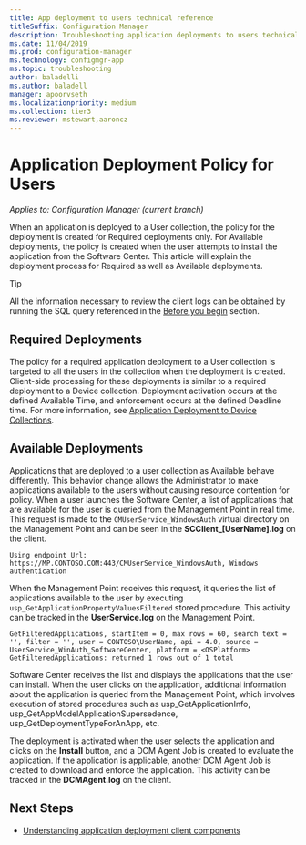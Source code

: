 ```yaml
---
title: App deployment to users technical reference
titleSuffix: Configuration Manager
description: Troubleshooting application deployments to users technical reference for Configuration Manager.
ms.date: 11/04/2019
ms.prod: configuration-manager
ms.technology: configmgr-app
ms.topic: troubleshooting
author: baladelli
ms.author: baladell
manager: apoorvseth
ms.localizationpriority: medium
ms.collection: tier3
ms.reviewer: mstewart,aaroncz 
---
```


# Application Deployment Policy for Users

*Applies to: Configuration Manager (current branch)*

When an application is deployed to a User collection, the policy for the deployment is created for Required deployments only. For Available deployments, the policy is created when the user attempts to install the application from the Software Center. This article will explain the deployment process for Required as well as Available deployments.

> [!TIP]
> All the information necessary to review the client logs can be obtained by running the SQL query referenced in the [Before you begin](app-deployment-technical-reference.md#before-you-begin) section.

## Required Deployments

The policy for a required application deployment to a User collection is targeted to all the users in the collection when the deployment is created. Client-side processing for these deployments is similar to a required deployment to a Device collection. Deployment activation occurs at the defined Available Time, and enforcement occurs at the defined Deadline time. For more information, see [Application Deployment to Device Collections](device-deployment-technical-reference.md).

## Available Deployments

Applications that are deployed to a user collection as Available behave differently. This behavior change allows the Administrator to make applications available to the users without causing resource contention for policy. When a user launches the Software Center, a list of applications that are available for the user is queried from the Management Point in real time. This request is made to the `CMUserService_WindowsAuth` virtual directory on the Management Point and can be seen in the **SCClient_[UserName].log** on the client.

```text
Using endpoint Url: https://MP.CONTOSO.COM:443/CMUserService_WindowsAuth, Windows authentication
```

When the Management Point receives this request, it queries the list of applications available to the user by executing `usp_GetApplicationPropertyValuesFiltered` stored procedure. This activity can be tracked in the **UserService.log** on the Management Point.

```text
GetFilteredApplications, startItem = 0, max rows = 60, search text = '', filter = '', user = CONTOSO\UserName, api = 4.0, source = UserService_WinAuth_SoftwareCenter, platform = <OSPlatform>
GetFilteredApplications: returned 1 rows out of 1 total
```

Software Center receives the list and displays the applications that the user can install. When the user clicks on the application, additional information about the application is queried from the Management Point, which involves execution of stored procedures such as usp_GetApplicationInfo, usp_GetAppModelApplicationSupersedence, usp_GetDeploymentTypeForAnApp, etc.

The deployment is activated when the user selects the application and clicks on the **Install** button, and a DCM Agent Job is created to evaluate the application. If the application is applicable, another DCM Agent Job is created to download and enforce the application. This activity can be tracked in the **DCMAgent.log** on the client.

## Next Steps

- [Understanding application deployment client components](client-components-technical-reference.md)
